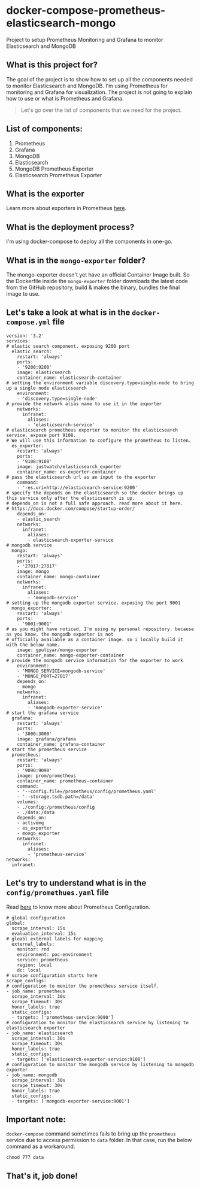 # docker-compose-prometheus-elasticsearch-mongo
Project to setup Prometheus Monitoring and Grafana to monitor Elasticsearch and MongoDB

## What is this project for?
The goal of the project is to show how to set up all the components needed to monitor Elasticsearch and MongoDB. I'm using Prometheus for monitoring and Grafana for visualization. The project is not going to explain how to use or what is Prometheus and Grafana. 

> Let's go over the list of components that we need for the project.

## List of components:
1. Prometheus
2. Grafana
3. MongoDB
4. Elasticsearch
5. MongoDB Prometheus Exporter
6. Elasticsearch Prometheus Exporter

## What is the exporter
Learn more about exporters in Prometheus [here](https://prometheus.io/docs/instrumenting/exporters/). 

## What is the deployment process?
I'm using docker-compose to deploy all the components in one-go.

## What is in the `mongo-exporter` folder?
The mongo-exporter doesn't yet have an official Container Image built. So the Dockerfile inside the `mongo-exporter` folder downloads the latest code from the GitHub repository, build & makes the binary, bundles the final image to use.

## Let's take a look at what is in the `docker-compose.yml` file
```
version: '3.2'
services:
# elastic search component. exposing 9200 port
  elastic_search:
    restart: 'always'
    ports:
    - '9200:9200'
    image: elasticsearch
    container_name: elasticsearch-container
# setting the environment variable discovery.type=single-node to bring up a single node elasticsearch
    environment:
    - 'discovery.type=single-node'
# provide the network alias name to use it in the exporter
    networks:
      infranet:
        aliases:
        - 'elasticsearch-service'
# elasticsearch prometheus exporter to monitor the elasticsearch service. expose port 9108.
# We will use this information to configure the prometheus to listen.
  es_exporter:
    restart: 'always'
    ports:
    - '9108:9108'
    image: justwatch/elasticsearch_exporter
    container_name: es-exporter-container
# pass the elasticsearch url as an input to the exporter
    command:
    - '-es.uri=http://elasticsearch-service:9200'
# specify the depends on the elasticsearch so the docker brings up this service only after the elasticsearch is up.
# depends_on is not a full safe approach. read more about it here. 
# https://docs.docker.com/compose/startup-order/
    depends_on:
    - elastic_search
    networks:
      infranet:
        aliases:
        - elasticsearch-exporter-service
# mongodb service
  mongo:
    restart: 'always'
    ports:
    - '27017:27017'
    image: mongo
    container_name: mongo-container
    networks:
      infranet:
        aliases:
        - 'mongodb-service'
# setting up the mongodb exporter service. exposing the port 9001
  mongo_exporter:
    restart: 'always'
    ports:
    - '9001:9001'
# as you might have noticed, I'm using my personal repository. because as you know, the mongodb exporter is not 
# officially available as a container image. so i locally build it with the below name.
    image: gpuliyar/mongo-exporter
    container_name: mongo-exporter-container
# provide the mongodb service information for the exporter to work
    environment:
    - 'MONGO_SERVICE=mongodb-service'
    - 'MONGO_PORT=27017'
    depends_on:
    - mongo
    networks:
      infranet:
        aliases:
        - 'mongodb-exporter-service'
# start the grafana service
  grafana:
    restart: 'always'
    ports:
    - '3000:3000'
    image: grafana/grafana
    container_name: grafana-container
# start the prometheus service
  prometheus:
    restart: 'always'
    ports:
    - '9090:9090'
    image: prom/prometheus
    container_name: prometheus-container
    command:
    - '--config.file=/prometheus/config/prometheus.yaml'
    - '--storage.tsdb.path=/data'
    volumes:
    - ./config:/prometheus/config
    - ./data:/data
    depends_on:
    - activemq
    - es_exporter
    - mongo_exporter
    networks:
      infranet:
        aliases:
        - 'prometheus-service'
networks:
  infranet:
```

## Let's try to understand what is in the `config/promethues.yaml` file
Read [here](https://prometheus.io/docs/prometheus/latest/configuration/configuration/) to know more about Prometheus Configuration.

```
# global configuration 
global:
  scrape_interval: 15s
  evaluation_interval: 15s
# gloabl external labels for mapping
  external_labels:
    monitor: rnd
    environment: poc-environment
    service: prometheus
    region: local
    dc: local
# scrape configuration starts here
scrape_configs:
# configuration to monitor the prometheus service itself.
- job_name: prometheus
  scrape_interval: 30s
  scrape_timeout: 30s
  honor_labels: true
  static_configs:
  - targets: ['prometheus-service:9090']
# configuration to monitor the elasticsearch service by listening to elasticsearch exporter
- job_name: elasticsearch
  scrape_interval: 30s
  scrape_timeout: 30s
  honor_labels: true
  static_configs:
  - targets: ['elasticsearch-exporter-service:9108']
# configuration to monitor the mongodb service by listening to mongodb exporter
- job_name: mongodb
  scrape_interval: 30s
  scrape_timeout: 30s
  honor_labels: true
  static_configs:
  - targets: ['mongodb-exporter-service:9001']
```

## Important note:
`docker-compose` command sometimes fails to bring up the `prometheus` service due to access permission to `data` folder. In that case, run the below command as a workaround.

```
chmod 777 data
```

## That's it, job done!
